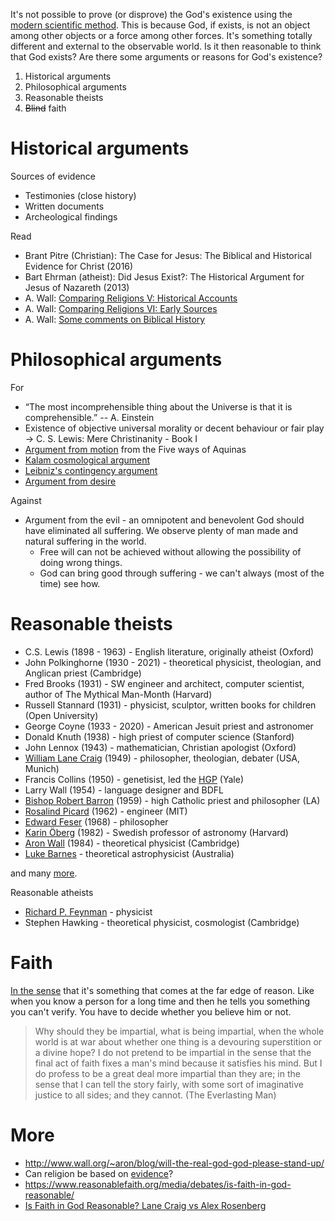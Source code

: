 It's not possible to prove (or disprove) the God's existence using the [modern scientific method](http://www.wall.org/~aron/blog/the-pillars-of-science/). This is because God, if exists, is not an object among other objects or a force among other forces. It's something totally different and external to the observable world. Is it then reasonable to think that God exists? Are there some arguments or reasons for God's existence?

1. Historical arguments
2. Philosophical arguments
3. Reasonable theists
4. ~~Blind~~ faith

# Historical arguments

Sources of evidence

* Testimonies (close history)
* Written documents
* Archeological findings

Read

* Brant Pitre (Christian): The Case for Jesus: The Biblical and Historical Evidence for Christ (2016)
* Bart Ehrman (atheist): Did Jesus Exist?: The Historical Argument for Jesus of Nazareth (2013)
* A. Wall: [Comparing Religions V: Historical Accounts](http://www.wall.org/~aron/blog/comparing-religions-v-historical-accounts/)
* A. Wall: [Comparing Religions VI: Early Sources](http://www.wall.org/~aron/blog/comparing-religions-vi-early-sources/)
* A. Wall: [Some comments on Biblical History](http://www.wall.org/~aron/blog/some-comments-on-biblical-history/)

# Philosophical arguments

For

* “The most incomprehensible thing about the Universe is that it is comprehensible.” -- A. Einstein
* Existence of objective universal morality or decent behaviour or fair play -> C. S. Lewis: Mere Christinanity - Book I
* [Argument from motion](https://youtu.be/bdjjqFSEJ_Y) from the Five ways of Aquinas
* [Kalam cosmological argument](https://en.wikipedia.org/wiki/Kalam_cosmological_argument)
* [Leibniz's contingency argument](https://www.reasonablefaith.org/videos/interviews-panels/leibnizs-argument-for-the-existence-of-god-bobby-conway/)
* [Argument from desire](https://youtu.be/X71Gq9a1qxE)

Against

* Argument from the evil - an omnipotent and benevolent God should have eliminated all suffering. We observe plenty of man made and natural suffering in the world.   
  * Free will can not be achieved without allowing the possibility of doing wrong things.
  * God can bring good through suffering - we can't always (most of the time) see how.

# Reasonable theists

* C.S. Lewis (1898 - 1963) - English literature, originally atheist (Oxford)
* John Polkinghorne (1930 - 2021) - theoretical physicist, theologian, and Anglican priest (Cambridge)
* Fred Brooks (1931) - SW engineer and architect, computer scientist, author of The Mythical Man-Month (Harvard)
* Russell Stannard (1931) - physicist, sculptor, written books for children (Open University)
* George Coyne (1933 - 2020) - American Jesuit priest and astronomer
* Donald Knuth (1938) - high priest of computer science (Stanford)
* John Lennox (1943) - mathematician, Christian apologist (Oxford)
* [William Lane Craig](https://www.reasonablefaith.org/) (1949) - philosopher, theologian, debater (USA, Munich)
* Francis Collins (1950) - genetisist, led the [HGP](https://en.wikipedia.org/wiki/Human_Genome_Project) (Yale)
* Larry Wall (1954) - language designer and BDFL
* [Bishop Robert Barron](https://wordonfire.org) (1959) - high Catholic priest and philosopher (LA)
* [Rosalind Picard](https://www.media.mit.edu/people/picard/overview/) (1962) - engineer (MIT)
* [Edward Feser](http://edwardfeser.blogspot.com/) (1968) - philosopher
* [Karin Öberg](https://youtu.be/b6mJIZaEy5g) (1982) - Swedish professor of astronomy (Harvard)
* [Aron Wall](http://www.wall.org/~aron/blog/bio/) (1984) - theoretical physicist (Cambridge)
* [Luke Barnes](https://www.closertotruth.com/contributor/luke-barnes/profile) - theoretical astrophysicist (Australia)

and many [more](https://en.wikipedia.org/wiki/List_of_Christians_in_science_and_technology).

Reasonable atheists

* [Richard P. Feynman](http://www.wall.org/~aron/blog/what-about-science/) - physicist
* Stephen Hawking - theoretical physicist, cosmologist (Cambridge)

# Faith

[In the sense](https://youtu.be/m_4PSgFjtvI) that it's something that comes at the far edge of reason. Like when you know a person for a long time and then he tells you something you can't verify. You have to decide whether you believe him or not.

> Why should they be impartial, what is being impartial, when the whole world is at war about whether one thing is a devouring superstition or a divine hope? I do not pretend to be impartial in the sense that the final act of faith fixes a man's mind because it satisfies his mind. But I do profess to be a great deal more impartial than they are; in the sense that I can tell the story fairly, with some sort of imaginative justice to all sides; and they cannot.  (The Everlasting Man)

# More

* http://www.wall.org/~aron/blog/will-the-real-god-god-please-stand-up/
* Can religion be based on [evidence](http://www.wall.org/~aron/evidence.htm)?
* https://www.reasonablefaith.org/media/debates/is-faith-in-god-reasonable/
* [Is Faith in God Reasonable? Lane Craig vs Alex Rosenberg](https://www.youtube.com/watch?v=bhfkhq-CM84)
